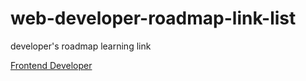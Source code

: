# web-developer-roadmap-link-list
developer's roadmap learning link

[Frontend Developer](frontend/list.md)
